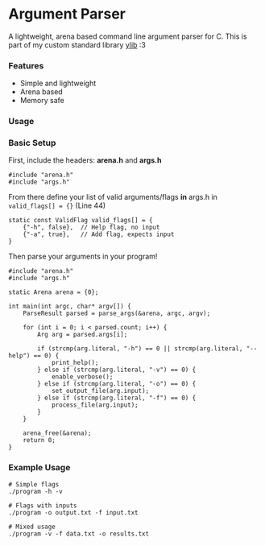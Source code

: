 # Argument Parser

A lightweight, arena based command line argument parser for C. This is part of my custom standard library [ylib](https://github.com/yukittynya/ylib) :3   


### Features

- Simple and lightweight
- Arena based
- Memory safe

### Usage

### Basic Setup

First, include the headers: **arena.h** and **args.h** 

```
#include "arena.h"
#include "args.h"
```

From there define your list of valid arguments/flags **in** args.h in `valid_flags[] = {}` (Line 44)  

```
static const ValidFlag valid_flags[] = {
    {"-h", false},  // Help flag, no input
    {"-a", true},   // Add flag, expects input
}
```

Then parse your arguments in your program!  
```
#include "arena.h"
#include "args.h"

static Arena arena = {0};

int main(int argc, char* argv[]) {
    ParseResult parsed = parse_args(&arena, argc, argv);

    for (int i = 0; i < parsed.count; i++) {
        Arg arg = parsed.args[i];
        
        if (strcmp(arg.literal, "-h") == 0 || strcmp(arg.literal, "--help") == 0) {
            print_help();
        } else if (strcmp(arg.literal, "-v") == 0) {
            enable_verbose();
        } else if (strcmp(arg.literal, "-o") == 0) {
            set_output_file(arg.input);
        } else if (strcmp(arg.literal, "-f") == 0) {
            process_file(arg.input);
        }
    }
    
    arena_free(&arena);
    return 0;
}
```

### Example Usage

```
# Simple flags
./program -h -v

# Flags with inputs
./program -o output.txt -f input.txt

# Mixed usage
./program -v -f data.txt -o results.txt
```
